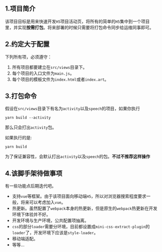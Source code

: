 ## 1.项目简介

该项目目标是用来快速开发`H5`项目活动页，将所有的简单的`H5`集中到一个项目里，并实现**按需打包**。将来部署的时候只需要将打包命令同步给运维同事即可。

## 2.约定大于配置

下列所有项，必须遵守：
1. 所有项目都要建立在`src/views`目录下。
2. 每个项目的入口文件为`main.js`。
3. 每个项目的模板文件为`index.html`或者`index.art`。

## 3.打包命令

假设在`src/views`目录下有名为`activity`以及`speech`的项目，如果你执行

```shell
yarn build --activity
```

那么只会打出`activity`包。

如果执行的是:

```shell
yarn build
```

为了保证兼容性，会默认打出`activity`以及`speech`的包。**不过不推荐这样操作**

## 4.该脚手架待做事项

有一些功能点后期迭代吧。

- 支持`vue`等框架。由于该项目面向移动端`H5`，所以对浏览器搜索程度要求一般，将来可以考虑加入`vue`。
- 热更新。虽然配置了`webpack`本身的热更新，但是原生的`webpack`热更新在开发环境下体验并不好。
- 开发环境与生产环境，公共配置项抽离。
- `css`的部分`loader`需要分环境，目前都设置成`mini-css-extract-plugin`的`loader`了，开发环境下应该是`style-loader`。
- 移动端适配。
- 等等...